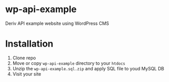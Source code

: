 # wp-api-example
Deriv API example website using WordPress CMS

# Installation
1. Clone repo
2. Move or copy `wp-api-example` directory to your `htdocs`
3. Unzip the `wp-api-example.sql.zip` and apply SQL file to youd MySQL DB
4. Visit your site
